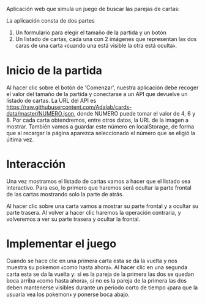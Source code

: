 Aplicación web que simula un juego de buscar las parejas de cartas:

La aplicación consta de dos partes
1. Un formulario para elegir el tamaño de la partida y un botón
2. Un listado de cartas, cada una con 2 imágenes que representan las dos caras de una carta ﴾cuando una
está visible la otra está oculta﴿.

# Inicio de la partida
Al hacer clic sobre el botón de 'Comenzar', nuestra aplicación debe recoger el valor del tamaño de la partida y conectarse a un API que devuelve un listado de cartas. La URL del API es https://raw.githubusercontent.com/Adalab/cards-data/master/NUMERO.json, donde NUMERO puede tomar el valor de 4, 6 y 8. Por cada carta obtendremos, entre otros datos, la URL de la imagen a mostrar. También vamos a guardar este número en localStorage, de forma que al recargar la página aparezca seleccionado el número que se eligió la última vez.

# Interacción
Una vez mostramos el listado de cartas vamos a hacer que el listado sea interactivo. Para eso, lo primero que haremos será ocultar la parte frontal de las cartas mostrando solo la parte de atrás.

Al hacer clic sobre una carta vamos a mostrar su parte frontal y a ocultar su parte trasera. Al volver a hacer clic haremos la operación contraria, y volveremos a ver su parte trasera y ocultar la frontal.

# Implementar el juego
Cuando se hace clic en una primera carta esta se da la vuelta y nos muestra su pokemon ﴾como hasta ahora﴿.
Al hacer clic en una segunda carta esta se da la vuelta y: si es la pareja de la primera las dos se quedan boca arriba ﴾como hasta ahora﴿, si no es la pareja de la primera las dos deben mantenerse visibles durante un periodo corto de tiempo ﴾para que la usuaria vea los pokemon﴿ y ponerse boca abajo.
